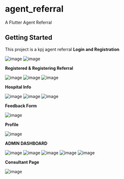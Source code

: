 # agent_referral

A Flutter Agent Referral

## Getting Started

This project is a kpj agent referral
**Login and Registration**


![image](https://github.com/user-attachments/assets/1a934eb6-ac9e-4077-b7f0-e3abb0fcb5df)
![image](https://github.com/user-attachments/assets/b175a7d2-d41b-4ea6-88c8-ef79f5c6eae6)

**Registered & Registering Referral**


![image](https://github.com/user-attachments/assets/c1dd6516-0837-409d-a0f2-ed24839d1ad8)
![image](https://github.com/user-attachments/assets/918740e9-9a4a-4230-916a-b7c4688b52c4)
![image](https://github.com/user-attachments/assets/20d519bc-0013-4024-b771-44215ff0b874)

**Hospital Info**


![image](https://github.com/user-attachments/assets/3b8bf1bc-089e-4eb6-b09a-a232c60a4089)
![image](https://github.com/user-attachments/assets/fe57e6e2-9512-4c73-b529-efe49ebb0837)
![image](https://github.com/user-attachments/assets/d50b286c-a47b-40ba-bbf8-5f123cacd6ac)

**Feedback Form**


![image](https://github.com/user-attachments/assets/a61241a0-09b3-463d-aa06-753b2a33e8eb)

**Profile**


![image](https://github.com/user-attachments/assets/4160b514-dcb3-4810-91df-1ca7a8033820)


**ADMIN DASHBOARD**


![image](https://github.com/user-attachments/assets/f73ddb93-41b8-41e1-92c7-132f1e5d6b64)
![image](https://github.com/user-attachments/assets/7b7c9244-28fd-4336-ba21-5dd83de07833)
![image](https://github.com/user-attachments/assets/5e450c57-c9b3-4a77-b12b-d3ebb4aa1d06)
![image](https://github.com/user-attachments/assets/0e312ae5-d37d-45ce-a50a-cae3d50c925b)
![image](https://github.com/user-attachments/assets/af967ef2-20e6-4231-91ca-8d341719eeb7)


**Consultant Page**


![image](https://github.com/user-attachments/assets/75774d9d-4dee-44ea-8d38-3984af31b371)







